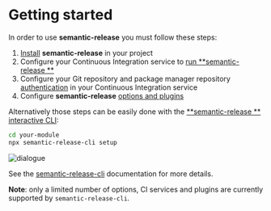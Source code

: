 # Getting started

In order to use **semantic-release** you must follow these steps:

1. [Install](./installation.md#installation) **semantic-release** in your project
2. Configure your Continuous Integration service to [run **semantic-release
   **](./ci-configuration.md#run-semantic-release-only-after-all-tests-succeeded)
3. Configure your Git repository and package manager repository [authentication](ci-configuration.md#authentication) in
   your Continuous Integration service
4. Configure **semantic-release** [options and plugins](./configuration.md#configuration)

Alternatively those steps can be easily done with the [**semantic-release
** interactive CLI](https://github.com/semantic-release/cli):

```bash
cd your-module
npx semantic-release-cli setup
```

![dialogue](../../media/semantic-release-cli.png)

See the [semantic-release-cli](https://github.com/semantic-release/cli#what-it-does) documentation for more details.

**Note**: only a limited number of options, CI services and plugins are currently supported by `semantic-release-cli`.
